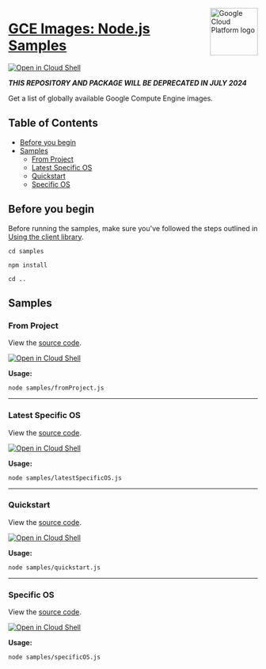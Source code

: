 [//]: # "This README.md file is auto-generated, all changes to this file will be lost."
[//]: # "To regenerate it, use `python -m synthtool`."
<img src="https://avatars2.githubusercontent.com/u/2810941?v=3&s=96" alt="Google Cloud Platform logo" title="Google Cloud Platform" align="right" height="96" width="96"/>

# [GCE Images: Node.js Samples](https://github.com/googleapis/gce-images)

[![Open in Cloud Shell][shell_img]][shell_link]

**_THIS REPOSITORY AND PACKAGE WILL BE DEPRECATED IN JULY 2024_**

Get a list of globally available Google Compute Engine images.

## Table of Contents

* [Before you begin](#before-you-begin)
* [Samples](#samples)
  * [From Project](#from-project)
  * [Latest Specific OS](#latest-specific-os)
  * [Quickstart](#quickstart)
  * [Specific OS](#specific-os)

## Before you begin

Before running the samples, make sure you've followed the steps outlined in
[Using the client library](https://github.com/googleapis/gce-images#using-the-client-library).

`cd samples`

`npm install`

`cd ..`

## Samples



### From Project

View the [source code](https://github.com/googleapis/gce-images/blob/main/samples/fromProject.js).

[![Open in Cloud Shell][shell_img]](https://console.cloud.google.com/cloudshell/open?git_repo=https://github.com/googleapis/gce-images&page=editor&open_in_editor=samples/fromProject.js,samples/README.md)

__Usage:__


`node samples/fromProject.js`


-----




### Latest Specific OS

View the [source code](https://github.com/googleapis/gce-images/blob/main/samples/latestSpecificOS.js).

[![Open in Cloud Shell][shell_img]](https://console.cloud.google.com/cloudshell/open?git_repo=https://github.com/googleapis/gce-images&page=editor&open_in_editor=samples/latestSpecificOS.js,samples/README.md)

__Usage:__


`node samples/latestSpecificOS.js`


-----




### Quickstart

View the [source code](https://github.com/googleapis/gce-images/blob/main/samples/quickstart.js).

[![Open in Cloud Shell][shell_img]](https://console.cloud.google.com/cloudshell/open?git_repo=https://github.com/googleapis/gce-images&page=editor&open_in_editor=samples/quickstart.js,samples/README.md)

__Usage:__


`node samples/quickstart.js`


-----




### Specific OS

View the [source code](https://github.com/googleapis/gce-images/blob/main/samples/specificOS.js).

[![Open in Cloud Shell][shell_img]](https://console.cloud.google.com/cloudshell/open?git_repo=https://github.com/googleapis/gce-images&page=editor&open_in_editor=samples/specificOS.js,samples/README.md)

__Usage:__


`node samples/specificOS.js`






[shell_img]: https://gstatic.com/cloudssh/images/open-btn.png
[shell_link]: https://console.cloud.google.com/cloudshell/open?git_repo=https://github.com/googleapis/gce-images&page=editor&open_in_editor=samples/README.md
[product-docs]: https://cloud.google.com/compute/docs/images
